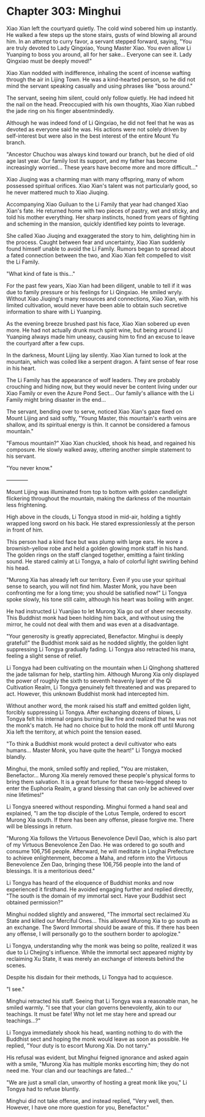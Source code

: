 # Chapter 303: Minghui

Xiao Xian left the courtyard quietly. The cold wind sobered him up instantly. He walked a few steps up the stone stairs, gusts of wind blowing all around him. In an attempt to curry favor, a servant stepped forward, saying, "You are truly devoted to Lady Qingxiao, Young Master Xiao. You even allow Li Yuanping to boss you around, all for her sake... Everyone can see it. Lady Qingxiao must be deeply moved!"

Xiao Xian nodded with indifference, inhaling the scent of incense wafting through the air in Lijing Town. He was a kind-hearted person, so he did not mind the servant speaking casually and using phrases like "boss around."

The servant, seeing him silent, could only follow quietly. He had indeed hit the nail on the head. Preoccupied with his own thoughts, Xiao Xian rubbed the jade ring on his finger absentmindedly.

Although he was indeed fond of Li Qingxiao, he did not feel that he was as devoted as everyone said he was. His actions were not solely driven by self-interest but were also in the best interest of the entire Mount Yu branch.

"Ancestor Chuchou was always kind toward our branch, but he died of old age last year. Our family lost its support, and my father has become increasingly worried... These years have become more and more difficult..."

Xiao Jiuqing was a charming man with many offspring, many of whom possessed spiritual orifices. Xiao Xian's talent was not particularly good, so he never mattered much to Xiao Jiuqing.

Accompanying Xiao Guiluan to the Li Family that year had changed Xiao Xian's fate. He returned home with two pieces of pastry, wet and sticky, and told his mother everything. Her sharp instincts, honed from years of fighting and scheming in the mansion, quickly identified key points to leverage.

She called Xiao Jiuqing and exaggerated the story to him, delighting him in the process. Caught between fear and uncertainty, Xiao Xian suddenly found himself unable to avoid the Li Family. Rumors began to spread about a fated connection between the two, and Xiao Xian felt compelled to visit the Li Family.

"What kind of fate is this..."

For the past few years, Xiao Xian had been diligent, unable to tell if it was due to family pressure or his feelings for Li Qingxiao. He smiled wryly. Without Xiao Jiuqing's many resources and connections, Xiao Xian, with his limited cultivation, would never have been able to obtain such secretive information to share with Li Yuanping.

As the evening breeze brushed past his face, Xiao Xian sobered up even more. He had not actually drunk much spirit wine, but being around Li Yuanping always made him uneasy, causing him to find an excuse to leave the courtyard after a few cups.

In the darkness, Mount Lijing lay silently. Xiao Xian turned to look at the mountain, which was coiled like a serpent dragon. A faint sense of fear rose in his heart.

The Li Family has the appearance of wolf leaders. They are probably crouching and hiding now, but they would never be content living under our Xiao Family or even the Azure Pond Sect... Our family's alliance with the Li Family might bring disaster in the end...

The servant, bending over to serve, noticed Xiao Xian's gaze fixed on Mount Lijing and said softly, "Young Master, this mountain's earth veins are shallow, and its spiritual energy is thin. It cannot be considered a famous mountain."

"Famous mountain?" Xiao Xian chuckled, shook his head, and regained his composure. He slowly walked away, uttering another simple statement to his servant.

"You never know."

————

Mount Lijing was illuminated from top to bottom with golden candlelight flickering throughout the mountain, making the darkness of the mountain less frightening.

High above in the clouds, Li Tongya stood in mid-air, holding a tightly wrapped long sword on his back. He stared expressionlessly at the person in front of him.

This person had a kind face but was plump with large ears. He wore a brownish-yellow robe and held a golden glowing monk staff in his hand. The golden rings on the staff clanged together, emitting a faint tinkling sound. He stared calmly at Li Tongya, a halo of colorful light swirling behind his head.

"Murong Xia has already left our territory. Even if you use your spiritual sense to search, you will not find him. Master Monk, you have been confronting me for a long time; you should be satisfied now!" Li Tongya spoke slowly, his tone still calm, although his heart was boiling with anger.

He had instructed Li Yuanjiao to let Murong Xia go out of sheer necessity. This Buddhist monk had been holding him back, and without using the mirror, he could not deal with them and was even at a disadvantage.

"Your generosity is greatly appreciated, Benefactor. Minghui is deeply grateful!" the Buddhist monk said as he nodded slightly, the golden light suppressing Li Tongya gradually fading. Li Tongya also retracted his mana, feeling a slight sense of relief.

Li Tongya had been cultivating on the mountain when Li Qinghong shattered the jade talisman for help, startling him. Although Murong Xia only displayed the power of roughly the sixth to seventh heavenly layer of the Qi Cultivation Realm, Li Tongya genuinely felt threatened and was prepared to act. However, this unknown Buddhist monk had intercepted him.

Without another word, the monk raised his staff and emitted golden light, forcibly suppressing Li Tongya. After exchanging dozens of blows, Li Tongya felt his internal organs burning like fire and realized that he was not the monk's match. He had no choice but to hold the monk off until Murong Xia left the territory, at which point the tension eased.

"To think a Buddhist monk would protect a devil cultivator who eats humans... Master Monk, you have quite the heart!" Li Tongya mocked blandly.

Minghui, the monk, smiled softly and replied, "You are mistaken, Benefactor... Murong Xia merely removed these people's physical forms to bring them salvation. It is a great fortune for these two-legged sheep to enter the Euphoria Realm, a grand blessing that can only be achieved over nine lifetimes!"

Li Tongya sneered without responding. Minghui formed a hand seal and explained, "I am the top disciple of the Lotus Temple, ordered to escort Murong Xia south. If there has been any offense, please forgive me. There will be blessings in return.

"Murong Xia follows the Virtuous Benevolence Devil Dao, which is also part of my Virtuous Benevolence Zen Dao. He was ordered to go south and consume 106,756 people. Afterward, he will meditate in Linghai Prefecture to achieve enlightenment, become a Maha, and reform into the Virtuous Benevolence Zen Dao, bringing these 106,756 people into the land of blessings. It is a meritorious deed."

Li Tongya has heard of the eloquence of Buddhist monks and now experienced it firsthand. He avoided engaging further and replied directly, "The south is the domain of my immortal sect. Have your Buddhist sect obtained permission?"

Minghui nodded slightly and answered, "The immortal sect reclaimed Xu State and killed our Merciful Ones... This allowed Murong Xia to go south as an exchange. The Sword Immortal should be aware of this. If there has been any offense, I will personally go to the southern border to apologize."

Li Tongya, understanding why the monk was being so polite, realized it was due to Li Chejing's influence. While the immortal sect appeared mighty by reclaiming Xu State, it was merely an exchange of interests behind the scenes.

Despite his disdain for their methods, Li Tongya had to acquiesce.

"I see."

Minghui retracted his staff. Seeing that Li Tongya was a reasonable man, he smiled warmly. "I see that your clan governs benevolently, akin to our teachings. It must be fate! Why not let me stay here and spread our teachings...?"

Li Tongya immediately shook his head, wanting nothing to do with the Buddhist sect and hoping the monk would leave as soon as possible. He replied, "Your duty is to escort Murong Xia. Do not tarry."

His refusal was evident, but Minghui feigned ignorance and asked again with a smile, "Murong Xia has multiple monks escorting him; they do not need me. Your clan and our teachings are fated..."

"We are just a small clan, unworthy of hosting a great monk like you," Li Tongya had to refuse bluntly.

Minghui did not take offense, and instead replied, "Very well, then. However, I have one more question for you, Benefactor."
